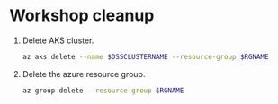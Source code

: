 # Workshop cleanup

1. Delete AKS cluster.

    ```bash
    az aks delete --name $OSSCLUSTERNAME --resource-group $RGNAME
    ```

2. Delete the azure resource group. 

    ```bash
    az group delete --resource-group $RGNAME
    ```
